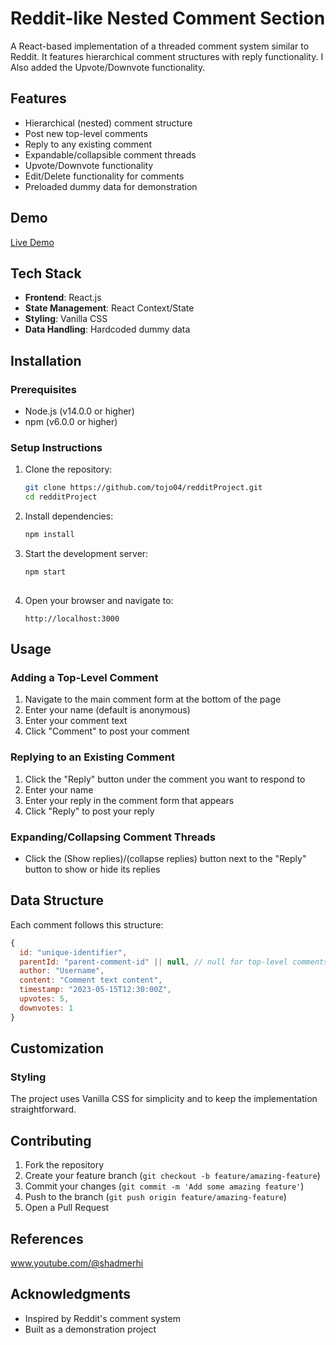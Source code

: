 # Reddit-like Nested Comment Section

A React-based implementation of a threaded comment system similar to Reddit. It features  hierarchical comment structures with reply functionality. I Also added the Upvote/Downvote
functionality.

## Features

- Hierarchical (nested) comment structure
- Post new top-level comments
- Reply to any existing comment
- Expandable/collapsible comment threads
- Upvote/Downvote functionality
- Edit/Delete functionality for comments
- Preloaded dummy data for demonstration

## Demo
[Live Demo](https://redditproject-teijas.netlify.app/)

## Tech Stack

- **Frontend**: React.js
- **State Management**: React Context/State
- **Styling**: Vanilla CSS
- **Data Handling**: Hardcoded dummy data

## Installation

### Prerequisites

- Node.js (v14.0.0 or higher)
- npm (v6.0.0 or higher) 

### Setup Instructions

1. Clone the repository:
   ```bash
   git clone https://github.com/tojo04/redditProject.git
   cd redditProject
   ```

2. Install dependencies:
   ```bash
   npm install
   
   ```

3. Start the development server:
   ```bash
   npm start
  
   ```

4. Open your browser and navigate to:
   ```
   http://localhost:3000
   ```

## Usage

### Adding a Top-Level Comment

1. Navigate to the main comment form at the bottom of the page
2. Enter your name (default is anonymous)
3. Enter your comment text
3. Click "Comment" to post your comment

### Replying to an Existing Comment

1. Click the "Reply" button under the comment you want to respond to
2. Enter your name
3. Enter your reply in the comment form that appears
4. Click "Reply" to post your reply

### Expanding/Collapsing Comment Threads

- Click the (Show replies)/(collapse replies) button next to the "Reply" button to show or hide its replies

## Data Structure

Each comment follows this structure:

```javascript
{
  id: "unique-identifier",
  parentId: "parent-comment-id" || null, // null for top-level comments
  author: "Username",
  content: "Comment text content",
  timestamp: "2023-05-15T12:30:00Z",
  upvotes: 5,
  downvotes: 1
}
```

## Customization

### Styling

The project uses Vanilla CSS for simplicity and to keep the implementation straightforward.

## Contributing

1. Fork the repository
2. Create your feature branch (`git checkout -b feature/amazing-feature`)
3. Commit your changes (`git commit -m 'Add some amazing feature'`)
4. Push to the branch (`git push origin feature/amazing-feature`)
5. Open a Pull Request

## References
www.youtube.com/@shadmerhi

## Acknowledgments

- Inspired by Reddit's comment system
- Built as a demonstration project
